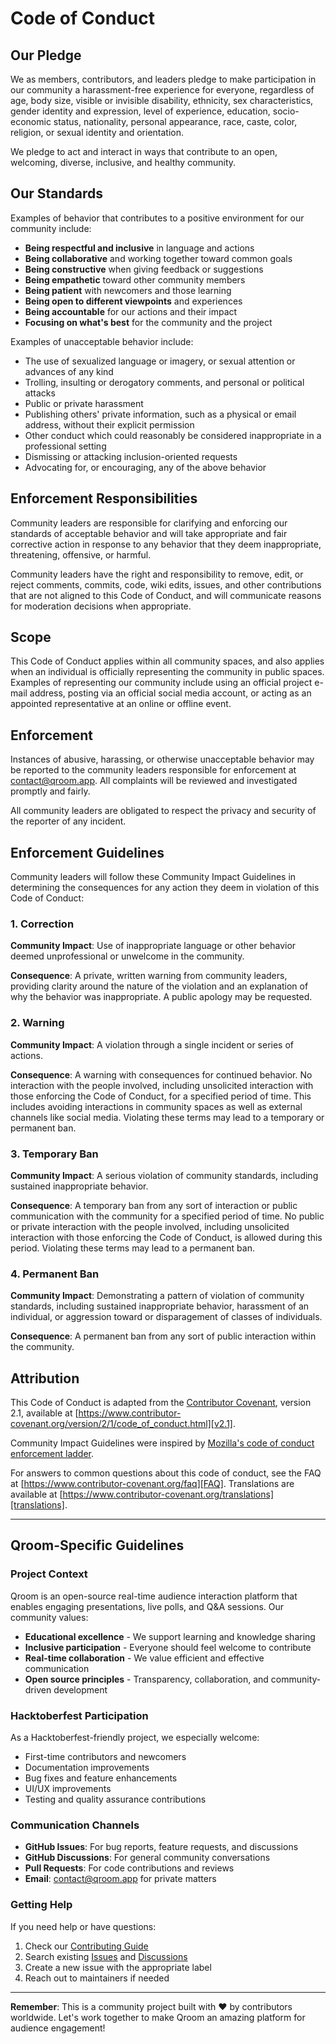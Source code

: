 # Code of Conduct

## Our Pledge

We as members, contributors, and leaders pledge to make participation in our community a harassment-free experience for everyone, regardless of age, body size, visible or invisible disability, ethnicity, sex characteristics, gender identity and expression, level of experience, education, socio-economic status, nationality, personal appearance, race, caste, color, religion, or sexual identity and orientation.

We pledge to act and interact in ways that contribute to an open, welcoming, diverse, inclusive, and healthy community.

## Our Standards

Examples of behavior that contributes to a positive environment for our community include:

- **Being respectful and inclusive** in language and actions
- **Being collaborative** and working together toward common goals
- **Being constructive** when giving feedback or suggestions
- **Being empathetic** toward other community members
- **Being patient** with newcomers and those learning
- **Being open to different viewpoints** and experiences
- **Being accountable** for our actions and their impact
- **Focusing on what's best** for the community and the project

Examples of unacceptable behavior include:

- The use of sexualized language or imagery, or sexual attention or advances of any kind
- Trolling, insulting or derogatory comments, and personal or political attacks
- Public or private harassment
- Publishing others' private information, such as a physical or email address, without their explicit permission
- Other conduct which could reasonably be considered inappropriate in a professional setting
- Dismissing or attacking inclusion-oriented requests
- Advocating for, or encouraging, any of the above behavior

## Enforcement Responsibilities

Community leaders are responsible for clarifying and enforcing our standards of acceptable behavior and will take appropriate and fair corrective action in response to any behavior that they deem inappropriate, threatening, offensive, or harmful.

Community leaders have the right and responsibility to remove, edit, or reject comments, commits, code, wiki edits, issues, and other contributions that are not aligned to this Code of Conduct, and will communicate reasons for moderation decisions when appropriate.

## Scope

This Code of Conduct applies within all community spaces, and also applies when an individual is officially representing the community in public spaces. Examples of representing our community include using an official project e-mail address, posting via an official social media account, or acting as an appointed representative at an online or offline event.

## Enforcement

Instances of abusive, harassing, or otherwise unacceptable behavior may be reported to the community leaders responsible for enforcement at [contact@qroom.app](mailto:contact@qroom.app). All complaints will be reviewed and investigated promptly and fairly.

All community leaders are obligated to respect the privacy and security of the reporter of any incident.

## Enforcement Guidelines

Community leaders will follow these Community Impact Guidelines in determining the consequences for any action they deem in violation of this Code of Conduct:

### 1. Correction
**Community Impact**: Use of inappropriate language or other behavior deemed unprofessional or unwelcome in the community.

**Consequence**: A private, written warning from community leaders, providing clarity around the nature of the violation and an explanation of why the behavior was inappropriate. A public apology may be requested.

### 2. Warning
**Community Impact**: A violation through a single incident or series of actions.

**Consequence**: A warning with consequences for continued behavior. No interaction with the people involved, including unsolicited interaction with those enforcing the Code of Conduct, for a specified period of time. This includes avoiding interactions in community spaces as well as external channels like social media. Violating these terms may lead to a temporary or permanent ban.

### 3. Temporary Ban
**Community Impact**: A serious violation of community standards, including sustained inappropriate behavior.

**Consequence**: A temporary ban from any sort of interaction or public communication with the community for a specified period of time. No public or private interaction with the people involved, including unsolicited interaction with those enforcing the Code of Conduct, is allowed during this period. Violating these terms may lead to a permanent ban.

### 4. Permanent Ban
**Community Impact**: Demonstrating a pattern of violation of community standards, including sustained inappropriate behavior, harassment of an individual, or aggression toward or disparagement of classes of individuals.

**Consequence**: A permanent ban from any sort of public interaction within the community.

## Attribution

This Code of Conduct is adapted from the [Contributor Covenant][homepage], version 2.1, available at [https://www.contributor-covenant.org/version/2/1/code_of_conduct.html][v2.1].

Community Impact Guidelines were inspired by [Mozilla's code of conduct enforcement ladder][Mozilla CoC].

For answers to common questions about this code of conduct, see the FAQ at [https://www.contributor-covenant.org/faq][FAQ]. Translations are available at [https://www.contributor-covenant.org/translations][translations].

[homepage]: https://www.contributor-covenant.org
[v2.1]: https://www.contributor-covenant.org/version/2/1/code_of_conduct.html
[Mozilla CoC]: https://github.com/mozilla/diversity
[FAQ]: https://www.contributor-covenant.org/faq
[translations]: https://www.contributor-covenant.org/translations

---

## Qroom-Specific Guidelines

### Project Context
Qroom is an open-source real-time audience interaction platform that enables engaging presentations, live polls, and Q&A sessions. Our community values:

- **Educational excellence** - We support learning and knowledge sharing
- **Inclusive participation** - Everyone should feel welcome to contribute
- **Real-time collaboration** - We value efficient and effective communication
- **Open source principles** - Transparency, collaboration, and community-driven development

### Hacktoberfest Participation
As a Hacktoberfest-friendly project, we especially welcome:

- First-time contributors and newcomers
- Documentation improvements
- Bug fixes and feature enhancements
- UI/UX improvements
- Testing and quality assurance contributions

### Communication Channels
- **GitHub Issues**: For bug reports, feature requests, and discussions
- **GitHub Discussions**: For general community conversations
- **Pull Requests**: For code contributions and reviews
- **Email**: [contact@qroom.app](mailto:contact@qroom.app) for private matters

### Getting Help
If you need help or have questions:
1. Check our [Contributing Guide](CONTRIBUTING.md)
2. Search existing [Issues](https://github.com/kkhushie/qroom/issues) and [Discussions](https://github.com/kkhushie/qroom/discussions)
3. Create a new issue with the appropriate label
4. Reach out to maintainers if needed

---

**Remember**: This is a community project built with ❤️ by contributors worldwide. Let's work together to make Qroom an amazing platform for audience engagement!
